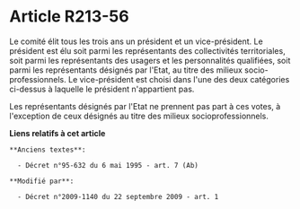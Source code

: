 # Article R213-56

Le comité élit tous les trois ans un président et un vice-président. Le président est élu soit parmi les représentants des
collectivités territoriales, soit parmi les représentants des usagers et les personnalités qualifiées, soit parmi les
représentants désignés par l'Etat, au titre des milieux socio-professionnels. Le vice-président est choisi dans l'une des
deux catégories ci-dessus à laquelle le président n'appartient pas.

Les représentants désignés par l'Etat ne prennent pas part à ces votes, à l'exception de ceux désignés au titre des milieux
socioprofessionnels.

**Liens relatifs à cet article**

	**Anciens textes**:

	  - Décret n°95-632 du 6 mai 1995 - art. 7 (Ab)

	**Modifié par**:

	  - Décret n°2009-1140 du 22 septembre 2009 - art. 1

